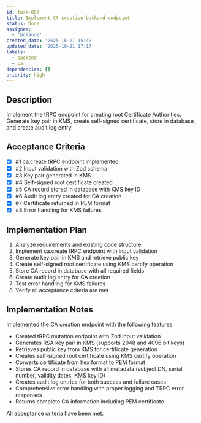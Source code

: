 ```yaml
---
id: task-007
title: Implement CA creation backend endpoint
status: Done
assignee:
  - '@claude'
created_date: '2025-10-21 15:49'
updated_date: '2025-10-21 17:17'
labels:
  - backend
  - ca
dependencies: []
priority: high
---
```


## Description

<!-- SECTION:DESCRIPTION:BEGIN -->
Implement the tRPC endpoint for creating root Certificate Authorities. Generate key pair in KMS, create self-signed certificate, store in database, and create audit log entry.
<!-- SECTION:DESCRIPTION:END -->

## Acceptance Criteria
<!-- AC:BEGIN -->
- [x] #1 ca.create tRPC endpoint implemented
- [x] #2 Input validation with Zod schema
- [x] #3 Key pair generated in KMS
- [x] #4 Self-signed root certificate created
- [x] #5 CA record stored in database with KMS key ID
- [x] #6 Audit log entry created for CA creation
- [x] #7 Certificate returned in PEM format
- [x] #8 Error handling for KMS failures
<!-- AC:END -->

## Implementation Plan

<!-- SECTION:PLAN:BEGIN -->
1. Analyze requirements and existing code structure
2. Implement ca.create tRPC endpoint with input validation
3. Generate key pair in KMS and retrieve public key
4. Create self-signed root certificate using KMS certify operation
5. Store CA record in database with all required fields
6. Create audit log entry for CA creation
7. Test error handling for KMS failures
8. Verify all acceptance criteria are met
<!-- SECTION:PLAN:END -->

## Implementation Notes

<!-- SECTION:NOTES:BEGIN -->
Implemented the CA creation endpoint with the following features:

- Created tRPC mutation endpoint with Zod input validation
- Generates RSA key pair in KMS (supports 2048 and 4096 bit keys)
- Retrieves public key from KMS for certificate generation
- Creates self-signed root certificate using KMS certify operation
- Converts certificate from hex format to PEM format
- Stores CA record in database with all metadata (subject DN, serial number, validity dates, KMS key ID)
- Creates audit log entries for both success and failure cases
- Comprehensive error handling with proper logging and TRPC error responses
- Returns complete CA information including PEM certificate

All acceptance criteria have been met.
<!-- SECTION:NOTES:END -->
